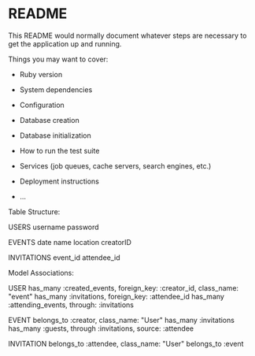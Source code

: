 # README

This README would normally document whatever steps are necessary to get the
application up and running.

Things you may want to cover:

* Ruby version

* System dependencies

* Configuration

* Database creation

* Database initialization

* How to run the test suite

* Services (job queues, cache servers, search engines, etc.)

* Deployment instructions

* ...



Table Structure:

USERS
  username
  password

EVENTS
  date
  name
  location
  creatorID

INVITATIONS
  event_id
  attendee_id

Model Associations:

USER
  has_many :created_events, foreign_key: :creator_id, class_name: "event"
  has_many :invitations, foreign_key: :attendee_id
  has_many :attending_events, through: :invitations

EVENT
  belongs_to :creator, class_name: "User"
  has_many :invitations
  has_many :guests, through :invitations, source: :attendee

INVITATION
  belongs_to :attendee, class_name: "User"
  belongs_to :event